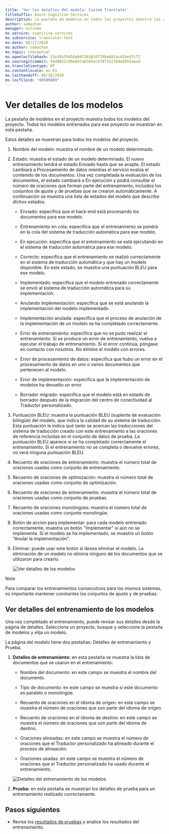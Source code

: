 ```yaml
---
title: 'Ver los detalles del modelo: Custom Translator'
titleSuffix: Azure Cognitive Services
description: La pestaña de modelos en todos los proyectos muestra los detalles de cada modelo, como el nombre, estado, puntuación BLEU y el recuento de oraciones de aprendizaje, ajuste y pruebas.
author: swmachan
manager: nitinme
ms.service: cognitive-services
ms.subservice: translator-text
ms.date: 08/17/2020
ms.author: swmachan
ms.topic: conceptual
ms.openlocfilehash: 52e305f9d50ab0f383810778be681ac41be97c72
ms.sourcegitcommit: 54d8052c09e847a6565ec978f352769e8955aead
ms.translationtype: HT
ms.contentlocale: es-ES
ms.lasthandoff: 08/18/2020
ms.locfileid: "88509809"
---
```

# <a name="view-model-details"></a>Ver detalles de los modelos

La pestaña de modelos en el proyecto muestra todos los modelos del proyecto. Todos los modelos entrenados para ese proyecto se muestran en esta pestaña.

Estos detalles se muestran para todos los modelos del proyecto.

1. Nombre del modelo: muestra el nombre de un modelo determinado.

2. Estado: muestra el estado de un modelo determinado. El nuevo entrenamiento tendrá el estado Enviado hasta que se acepte. El estado cambiará a Procesamiento de datos mientras el servicio evalúa el contenido de los documentos. Una vez completada la evaluación de los documentos, el estado cambiará a En ejecución y podrá consultar el número de oraciones que forman parte del entrenamiento, incluidos los conjuntos de ajuste y de pruebas que se crearon automáticamente. A continuación se muestra una lista de estados del modelo que describe dichos estados.

    - Enviado: especifica que el back-end está procesando los documentos para ese modelo.

    - Entrenamiento en cola: especifica que el entrenamiento se pondrá en la cola del sistema de traducción automática para ese modelo.

    - En ejecución: especifica que el entrenamiento se está ejecutando en el sistema de traducción automática para ese modelo.

    - Correcto: especifica que el entrenamiento se realizó correctamente en el sistema de traducción automática y que hay un modelo disponible. En este estado, se muestra una puntuación BLEU para ese modelo.

    - Implementado: especifica que el modelo entrenado correctamente se envió al sistema de traducción automática para su implementación.

    - Anulando implementación: especifica que se está anulando la implementación del modelo implementado.

    - Implementación anulada: especifica que el proceso de anulación de la implementación de un modelo se ha completado correctamente.

    - Error de entrenamiento: especifica que no se pudo realizar el entrenamiento. Si se produce un error de entrenamiento, vuelva a ejecutar el trabajo de entrenamiento. Si el error continúa, póngase en contacto con nosotros. No elimine el modelo con errores.

    - Error de procesamiento de datos: especifica que hubo un error en el procesamiento de datos en uno o varios documentos que pertenecen al modelo.

    - Error de implementación: especifica que la implementación de modelos ha devuelto un error.

    - Borrador migrado: especifica que el modelo está en estado de borrador después de la migración del centro de conectividad al Traductor personalizado.

3. Puntuación BLEU: muestra la puntuación BLEU (suplente de evaluación bilingüe) del modelo, que indica la calidad de su sistema de traducción. Esta puntuación le indica qué tanto se acercan las traducciones del sistema de traducción creado con este entrenamiento a las oraciones de referencia incluidas en el conjunto de datos de prueba. La puntuación BLEU aparece si se ha completado correctamente el entrenamiento. Si el entrenamiento no se completa o devuelve errores, no verá ninguna puntuación BLEU.

4. Recuento de oraciones de entrenamiento: muestra el número total de oraciones usadas como conjunto de entrenamiento.

5. Recuento de oraciones de optimización: muestra el número total de oraciones usadas como conjunto de optimización.

6.  Recuento de oraciones de entrenamiento: muestra el número total de oraciones usadas como conjunto de pruebas.

7.  Recuento de oraciones monolingües: muestra el número total de oraciones usadas como conjunto monolingüe.

8.  Botón de acción para implementar: para cada modelo entrenado correctamente, muestra un botón "Implementar" si aún no se implementa. Si el modelo se ha implementado, se muestra un botón "Anular la implementación".

9. Eliminar: puede usar este botón si desea eliminar el modelo. La eliminación de un modelo no elimina ninguno de los documentos que se utilizaron para crearlo.

    ![Ver detalles de los modelos](media/how-to/how-to-view-model-details.png)

>[!Note]
>Para comparar los entrenamientos consecutivos para los mismos sistemas, es importante mantener constantes los conjuntos de ajuste y de pruebas.

## <a name="view-model-training-details"></a>Ver detalles del entrenamiento de los modelos

Una vez completado el entrenamiento, puede revisar sus detalles desde la página de detalles. Seleccione un proyecto, busque y seleccione la pestaña de modelos y elija un modelo.

La página del modelo tiene dos pestañas: Detalles de entrenamiento y Prueba.

1.  **Detalles de entrenamiento:** en esta pestaña se muestra la lista de documentos que se usaron en el entrenamiento:

    -  Nombre del documento: en este campo se muestra el nombre del documento.

    -  Tipo de documento: en este campo se muestra si este documento es paralelo o monolingüe.

    -  Recuento de oraciones en el idioma de origen: en este campo se muestra el número de oraciones que son parte del idioma de origen.

    -  Recuento de oraciones en el idioma de destino: en este campo se muestra el número de oraciones que son parte del idioma de destino.

    -  Oraciones alineadas: en este campo se muestra el número de oraciones que el Traductor personalizado ha alineado durante el proceso de alineación.

    -  Oraciones usadas: en este campo se muestra el número de oraciones que el Traductor personalizado ha usado durante el entrenamiento.

    ![Detalles del entrenamiento de los modelos](media/how-to/how-to-model-training-details.png)

2.  **Prueba:** en esta pestaña se muestran los detalles de prueba para un entrenamiento realizado correctamente.

## <a name="next-steps"></a>Pasos siguientes

- Revise los [resultados de pruebas](how-to-view-system-test-results.md) y analice los resultados del entrenamiento.

